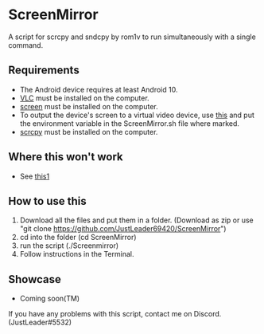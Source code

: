 # ScreenMirror
A script for scrcpy and sndcpy by rom1v to run simultaneously with a single command.

## Requirements
 - The Android device requires at least Android 10.
 - [VLC] must be installed on the computer.
 - [screen] must be installed on the computer.
 - To output the device's screen to a virtual video device, use [this] and put the environment variable in the ScreenMirror.sh file where marked.
 - [scrcpy] must be installed on the computer.

[vlc]: https://www.videolan.org/
[screen]: https://www.howtogeek.com/662422/how-to-use-linuxs-screen-command/
[this]: https://github.com/Genymobile/scrcpy#v4l2loopback
[scrcpy]: https://github.com/Genymobile/scrcpy

## Where this won't work
 - See [this1]

[this1]: https://github.com/rom1v/sndcpy#apps-restrictions

## How to use this
 1. Download all the files and put them in a folder. (Download as zip or use "git clone https://github.com/JustLeader69420/ScreenMirror")
 2. cd into the folder (cd ScreenMirror)
 3. run the script (./Screenmirror)
 4. Follow instructions in the Terminal.

## Showcase
 - Coming soon(TM)

If you have any problems with this script, contact me on Discord. (JustLeader#5532)
